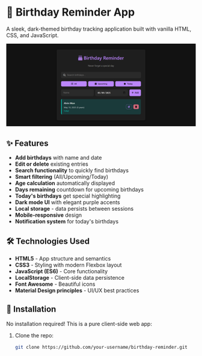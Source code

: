 # 🎂 Birthday Reminder App

A sleek, dark-themed birthday tracking application built with vanilla HTML, CSS, and JavaScript.

![App Screenshot](./screenshot.png) 

## ✨ Features

- **Add birthdays** with name and date
- **Edit or delete** existing entries
- **Search functionality** to quickly find birthdays
- **Smart filtering** (All/Upcoming/Today)
- **Age calculation** automatically displayed
- **Days remaining** countdown for upcoming birthdays
- **Today's birthdays** get special highlighting
- **Dark mode UI** with elegant purple accents
- **Local storage** - data persists between sessions
- **Mobile-responsive** design
- **Notification system** for today's birthdays

## 🛠️ Technologies Used

- **HTML5** - App structure and semantics
- **CSS3** - Styling with modern Flexbox layout
- **JavaScript (ES6)** - Core functionality
- **LocalStorage** - Client-side data persistence
- **Font Awesome** - Beautiful icons
- **Material Design principles** - UI/UX best practices

## 🚀 Installation

No installation required! This is a pure client-side web app:

1. Clone the repo:
   ```bash
   git clone https://github.com/your-username/birthday-reminder.git
